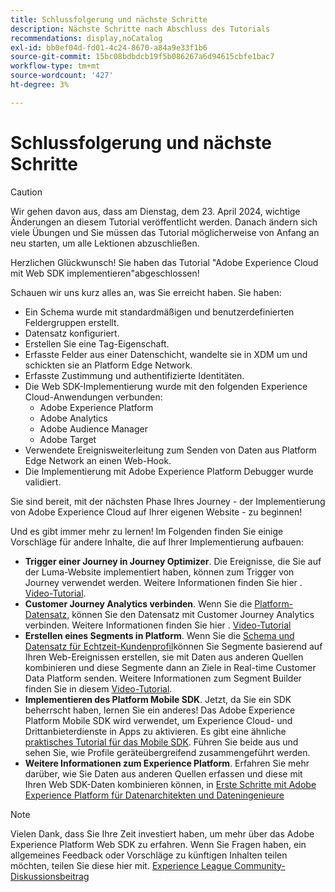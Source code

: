 ```yaml
---
title: Schlussfolgerung und nächste Schritte
description: Nächste Schritte nach Abschluss des Tutorials
recommendations: display,noCatalog
exl-id: bb0ef04d-fd01-4c24-8670-a84a9e33f1b6
source-git-commit: 15bc08bdbdcb19f5b086267a6d94615cbfe1bac7
workflow-type: tm+mt
source-wordcount: '427'
ht-degree: 3%

---
```


# Schlussfolgerung und nächste Schritte


>[!CAUTION]
>
>Wir gehen davon aus, dass am Dienstag, dem 23. April 2024, wichtige Änderungen an diesem Tutorial veröffentlicht werden. Danach ändern sich viele Übungen und Sie müssen das Tutorial möglicherweise von Anfang an neu starten, um alle Lektionen abzuschließen.

Herzlichen Glückwunsch! Sie haben das Tutorial &quot;Adobe Experience Cloud mit Web SDK implementieren&quot;abgeschlossen!

Schauen wir uns kurz alles an, was Sie erreicht haben. Sie haben:

* Ein Schema wurde mit standardmäßigen und benutzerdefinierten Feldergruppen erstellt.
* Datensatz konfiguriert.
* Erstellen Sie eine Tag-Eigenschaft.
* Erfasste Felder aus einer Datenschicht, wandelte sie in XDM um und schickten sie an Platform Edge Network.
* Erfasste Zustimmung und authentifizierte Identitäten.
* Die Web SDK-Implementierung wurde mit den folgenden Experience Cloud-Anwendungen verbunden:
   * Adobe Experience Platform
   * Adobe Analytics
   * Adobe Audience Manager
   * Adobe Target
* Verwendete Ereignisweiterleitung zum Senden von Daten aus Platform Edge Network an einen Web-Hook.
* Die Implementierung mit Adobe Experience Platform Debugger wurde validiert.

Sie sind bereit, mit der nächsten Phase Ihres Journey - der Implementierung von Adobe Experience Cloud auf Ihrer eigenen Website - zu beginnen!

Und es gibt immer mehr zu lernen! Im Folgenden finden Sie einige Vorschläge für andere Inhalte, die auf Ihrer Implementierung aufbauen:


* **Trigger einer Journey in Journey Optimizer**. Die Ereignisse, die Sie auf der Luma-Website implementiert haben, können zum Trigger von Journey verwendet werden. Weitere Informationen finden Sie hier . [Video-Tutorial](https://experienceleague.adobe.com/docs/journey-optimizer-learn/tutorials/create-journeys/use-case-transactional-journey.html?lang=de).
* **Customer Journey Analytics verbinden**. Wenn Sie die [Platform-Datensatz](setup-experience-platform.md), können Sie den Datensatz mit Customer Journey Analytics verbinden. Weitere Informationen finden Sie hier . [Video-Tutorial](https://experienceleague.adobe.com/docs/customer-journey-analytics-learn/tutorials/connecting-customer-journey-analytics-to-data-sources-in-platform.html)
* **Erstellen eines Segments in Platform**. Wenn Sie die [Schema und Datensatz für Echtzeit-Kundenprofil](setup-experience-platform.md)können Sie Segmente basierend auf Ihren Web-Ereignissen erstellen, sie mit Daten aus anderen Quellen kombinieren und diese Segmente dann an Ziele in Real-time Customer Data Platform senden. Weitere Informationen zum Segment Builder finden Sie in diesem [Video-Tutorial](https://experienceleague.adobe.com/docs/platform-learn/tutorials/segments/create-segments.html).
* **Implementieren des Platform Mobile SDK**. Jetzt, da Sie ein SDK beherrscht haben, lernen Sie ein anderes! Das Adobe Experience Platform Mobile SDK wird verwendet, um Experience Cloud- und Drittanbieterdienste in Apps zu aktivieren. Es gibt eine ähnliche [praktisches Tutorial für das Mobile SDK](https://experienceleague.adobe.com/docs/platform-learn/implement-mobile-sdk/overview.html?lang=de). Führen Sie beide aus und sehen Sie, wie Profile geräteübergreifend zusammengeführt werden.
* **Weitere Informationen zum Experience Platform**. Erfahren Sie mehr darüber, wie Sie Daten aus anderen Quellen erfassen und diese mit Ihren Web SDK-Daten kombinieren können, in [Erste Schritte mit Adobe Experience Platform für Datenarchitekten und Dateningenieure](https://experienceleague.adobe.com/docs/platform-learn/getting-started-for-data-architects-and-data-engineers/overview.html?lang=de)


>[!NOTE]
>
>Vielen Dank, dass Sie Ihre Zeit investiert haben, um mehr über das Adobe Experience Platform Web SDK zu erfahren. Wenn Sie Fragen haben, ein allgemeines Feedback oder Vorschläge zu künftigen Inhalten teilen möchten, teilen Sie diese hier mit. [Experience League Community-Diskussionsbeitrag](https://experienceleaguecommunities.adobe.com/t5/adobe-experience-platform-launch/tutorial-discussion-implement-adobe-experience-cloud-with-web/td-p/444996)
